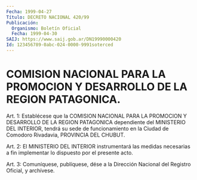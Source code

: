 ```yaml
---
Fecha: 1999-04-27
Título: DECRETO NACIONAL 420/99
Publicación:
  Organismo: Boletín Oficial
  Fecha: 1999-04-30
SAIJ: https://www.saij.gob.ar/DN19990000420
Id: 123456789-0abc-024-0000-9991soterced
---
```

# COMISION NACIONAL PARA LA PROMOCION Y DESARROLLO DE  LA REGION PATAGONICA.

<a id="1"></a>
Art. 1: Establécese que la COMISION NACIONAL PARA LA PROMOCION Y DESARROLLO DE LA REGION PATAGONICA dependiente del MINISTERIO DEL INTERIOR, tendrá su sede de funcionamiento en la Ciudad de Comodoro Rivadavia, PROVINCIA DEL CHUBUT.

<a id="2"></a>
Art.  2:  El  MINISTERIO  DEL  INTERIOR instrumentará las medidas necesarias  a fin implementar lo dispuesto  por  el  presente  acto.

<a id="3"></a>
Art. 3: Comuníquese,  publíquese, dése a la Dirección Nacional del Registro Oficial, y archívese.